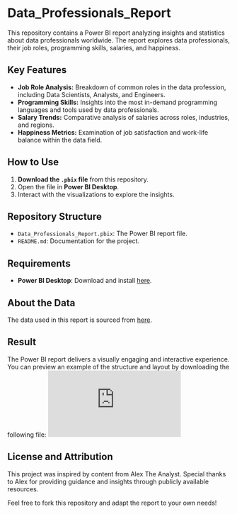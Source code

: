# Data_Professionals_Report

This repository contains a Power BI report analyzing insights and statistics about data professionals worldwide. The report explores data professionals, their job roles, programming skills, salaries, and happiness.

## Key Features
- **Job Role Analysis:** Breakdown of common roles in the data profession, including Data Scientists, Analysts, and Engineers.
- **Programming Skills:** Insights into the most in-demand programming languages and tools used by data professionals.
- **Salary Trends:** Comparative analysis of salaries across roles, industries, and regions.
- **Happiness Metrics:** Examination of job satisfaction and work-life balance within the data field.

## How to Use
1. **Download the `.pbix` file** from this repository.
2. Open the file in **Power BI Desktop**.
3. Interact with the visualizations to explore the insights.

## Repository Structure
- `Data_Professionals_Report.pbix`: The Power BI report file.
- `README.md`: Documentation for the project.

## Requirements
- **Power BI Desktop**: Download and install [here](https://powerbi.microsoft.com/desktop/).

## About the Data
The data used in this report is sourced from [here](https://github.com/AlexTheAnalyst/Power-BI/blob/main/Power%20BI%20-%20Final%20Project.xlsx).

## Result
The Power BI report delivers a visually engaging and interactive experience. You can preview an example of the structure and layout by downloading the following file:
![Power BI - Project Report](https://github.com/AsuquoAA/Data_Professionals_Report/blob/main/FirstBIProject.pdf)

## License and Attribution
This project was inspired by content from Alex The Analyst. Special thanks to Alex for providing guidance and insights through publicly available resources.

Feel free to fork this repository and adapt the report to your own needs!
